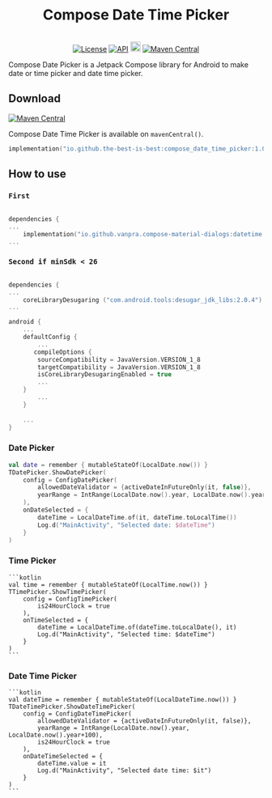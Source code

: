 <h1 align="center">Compose Date Time Picker</h1><br>

<div align="center">
<a href="https://opensource.org/licenses/Apache-2.0"><img alt="License" src="https://img.shields.io/badge/License-Apache%202.0-blue.svg"/></a>
<a href="https://android-arsenal.com/api?level=21" rel="nofollow"><img alt="API" src="https://camo.githubusercontent.com/0eda703da08220e08354f624a3fc0023f10416a302565c69c3759bf6e0800d40/68747470733a2f2f696d672e736869656c64732e696f2f62616467652f4150492d32312532422d627269676874677265656e2e7376673f7374796c653d666c6174" data-canonical-src="https://img.shields.io/badge/API-21%2B-brightgreen.svg?style=flat" style="max-width: 100%;"></a>
<a href="https://github.com/the-best-is-best/"><img alt="Profile" src="https://img.shields.io/badge/github-%23181717.svg?&style=for-the-badge&logo=github&logoColor=white" height="20"/></a>
<a href="https://central.sonatype.com/search?q=io.github.the-best-is-best&smo=true"><img alt="Maven Central" src="https://img.shields.io/maven-central/v/io.github.the-best-is-best/compose_date_time_picker"/></a>
</div>

Compose Date Picker is a Jetpack Compose library for Android to make date or time picker and date time picker.

## Download

[![Maven Central](https://img.shields.io/maven-central/v/io.github.the-best-is-best/compose_date_time_picker)](https://central.sonatype.com/artifact/io.github.the-best-is-best/compose_date_time_picker)

Compose Date Time Picker is available on `mavenCentral()`.

```kotlin
implementation("io.github.the-best-is-best:compose_date_time_picker:1.0.0")
```


## How to use

### `First`

```gradle.kts
   
dependencies {
...
    implementation("io.github.vanpra.compose-material-dialogs:datetime:0.9.0")
...
```

### `Second if minSdk < 26`

```gradle.kts
    
dependencies {
...
    coreLibraryDesugaring ("com.android.tools:desugar_jdk_libs:2.0.4")
...

android {
    ...
    defaultConfig {
        ...
       compileOptions {
        sourceCompatibility = JavaVersion.VERSION_1_8
        targetCompatibility = JavaVersion.VERSION_1_8
        isCoreLibraryDesugaringEnabled = true
        ...
    }
        ...
    }
  
    ...
}
```

### Date Picker

```kotlin
val date = remember { mutableStateOf(LocalDate.now()) }
TDatePicker.ShowDatePicker(
    config = ConfigDatePicker(
        allowedDateValidator = {activeDateInFutureOnly(it, false)},
        yearRange = IntRange(LocalDate.now().year, LocalDate.now().year+100),
    ),
    onDateSelected = {
        dateTime = LocalDateTime.of(it, dateTime.toLocalTime())
        Log.d("MainActivity", "Selected date: $dateTime")
    }
)

 ```

### Time Picker

    ```kotlin
    val time = remember { mutableStateOf(LocalTime.now()) }
    TTimePicker.ShowTimePicker(
        config = ConfigTimePicker(
            is24HourClock = true
        ),
        onTimeSelected = {
            dateTime = LocalDateTime.of(dateTime.toLocalDate(), it)
            Log.d("MainActivity", "Selected time: $dateTime")
        }
    )
    ```

### Date Time Picker

    ```kotlin
    val dateTime = remember { mutableStateOf(LocalDateTime.now()) }
    TDateTimePicker.ShowDateTimePicker(
        config = ConfigDateTimePicker(
            allowedDateValidator = {activeDateInFutureOnly(it, false)},
            yearRange = IntRange(LocalDate.now().year, LocalDate.now().year+100),
            is24HourClock = true
        ),
        onDateTimeSelected = {
            dateTime.value = it
            Log.d("MainActivity", "Selected date time: $it")
        }
    )
    ```